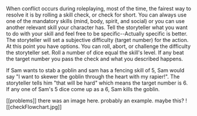 When conflict occurs during roleplaying, most of the time, the fairest way to resolve it is by rolling a skill check, or check for short. You can always use one of the mandatory skills (mind, body, spirit, and social) or you can use another relevant skill your character has. Tell the storyteller what you want to do with your skill and feel free to be specific--Actually specific is better. The storyteller will set a subjective difficulty (target number) for the action. At this point you have options. You can roll, abort, or challenge the difficulty the storyteller set. Roll a number of dice equal the skill's level. If any beat the target number you pass the check and what you described happens.

If Sam wants to stab a goblin and sam has a fencing skill of 5, Sam would say "I want to skewer the goblin through the heart with my rapier!". The storyteller tells him "that will be hard" which means the target number is 6. If any one of Sam's 5 dice come up as a 6, Sam kills the goblin.

[[problems]] there was an image here. probably an example. maybe this?
![[checkFlowchart.jpg]]